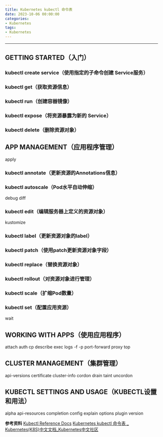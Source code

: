 ```yaml
---
title: Kubernetes kubectl 命令表
date: 2023-10-06 00:00:00
categories:
- Kubernetes
tags:
- Kubernetes
---
```

---


## GETTING STARTED（入门）

### kubectl create service（使用指定的子命令创建 Service服务）
### kubectl get（获取资源信息）
### kubectl run（创建容器镜像）
### kubectl expose（将资源暴露为新的 Service）
### kubectl delete（删除资源对象）


## APP MANAGEMENT（应用程序管理）

apply
### kubectl annotate（更新资源的Annotations信息）
### kubectl autoscale（Pod水平自动伸缩）
debug
diff
### kubectl edit（编辑服务器上定义的资源对象）
kustomize
### kubectl label（更新资源对象的label）
### kubectl patch（使用patch更新资源对象字段）
### kubectl replace（替换资源对象）
### kubectl rollout（对资源对象进行管理）
### kubectl scale（扩缩Pod数量）
### kubectl set（配置应用资源）
wait


## WORKING WITH APPS（使用应用程序）

attach
auth
cp
describe
exec
logs    -f -p
port-forward
proxy
top





## CLUSTER MANAGEMENT（集群管理）


api-versions
certificate
cluster-info
cordon
drain
taint
uncordon


## KUBECTL SETTINGS AND USAGE（KUBECTL设置和用法）


alpha
api-resources
completion
config
explain
options
plugin
version





**参考资料**
[Kubectl Reference Docs](https://kubernetes.io/docs/reference/generated/kubectl/kubectl-commands)
[Kubernetes kubectl 命令表 _ Kubernetes(K8S)中文文档_Kubernetes中文社区](http://docs.kubernetes.org.cn/683.html)